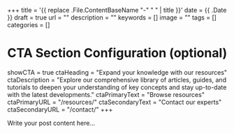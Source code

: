 +++
title = '{{ replace .File.ContentBaseName "-" " " | title }}'
date = {{ .Date }}
draft = true
url = ""
description = ""
keywords = []
image = ""
tags = []
categories = []


# CTA Section Configuration (optional)
showCTA = true
ctaHeading = "Expand your knowledge with our resources"
ctaDescription = "Explore our comprehensive library of articles, guides, and tutorials to deepen your understanding of key concepts and stay up-to-date with the latest developments."
ctaPrimaryText = "Browse resources"
ctaPrimaryURL = "/resources/"
ctaSecondaryText = "Contact our experts"
ctaSecondaryURL = "/contact/"
+++

Write your post content here...
